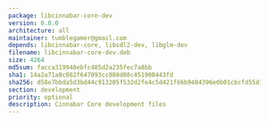 ```yaml
---
package: libcinnabar-core-dev
version: 0.0.0
architecture: all
maintainer: tumblegamer@gmail.com
depends: libcinnabar-core, libsdl2-dev, libglm-dev
filename: libcinnabar-core-dev.deb
size: 4264
md5sum: facca319940ebfc485d2a235fec7a8bb
sha1: 14a2a71a8c082f647093cc080d08c451908443fd
sha256: d58e7bbda5d3bd44c913205f532d2fe4c5d421f66b9404396e0b01cbcfd55d12
section: development
priority: optional
description: Cinnabar Core development files
---
```

